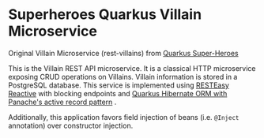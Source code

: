 # Superheroes Quarkus Villain Microservice

Original Villain Microservice (rest-villains)
from [Quarkus Super-Heroes](https://github.com/quarkusio/quarkus-super-heroes)

This is the Villain REST API microservice. It is a classical HTTP microservice exposing CRUD operations on Villains.
Villain information is stored in a PostgreSQL database. This service is implemented
using [RESTEasy Reactive](https://quarkus.io/guides/resteasy-reactive) with blocking endpoints
and [Quarkus Hibernate ORM with Panache's active record pattern](https://quarkus.io/guides/hibernate-orm-panache#solution-1-using-the-active-record-pattern)
.

Additionally, this application favors field injection of beans (i.e. `@Inject` annotation) over constructor injection.
